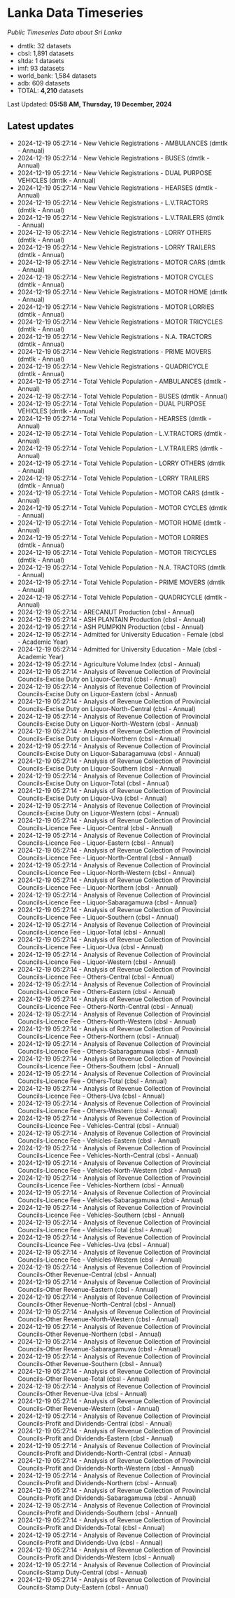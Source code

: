 # Lanka Data Timeseries
*Public Timeseries Data about Sri Lanka*

* dmtlk: 32 datasets
* cbsl: 1,891 datasets
* sltda: 1 datasets
* imf: 93 datasets
* world_bank: 1,584 datasets
* adb: 609 datasets
* TOTAL: **4,210** datasets

Last Updated: **05:58 AM, Thursday, 19 December, 2024**

## Latest updates

* 2024-12-19 05:27:14 - New Vehicle Registrations - AMBULANCES (dmtlk - Annual)
* 2024-12-19 05:27:14 - New Vehicle Registrations - BUSES (dmtlk - Annual)
* 2024-12-19 05:27:14 - New Vehicle Registrations - DUAL PURPOSE VEHICLES (dmtlk - Annual)
* 2024-12-19 05:27:14 - New Vehicle Registrations - HEARSES (dmtlk - Annual)
* 2024-12-19 05:27:14 - New Vehicle Registrations - L.V.TRACTORS (dmtlk - Annual)
* 2024-12-19 05:27:14 - New Vehicle Registrations - L.V.TRAILERS (dmtlk - Annual)
* 2024-12-19 05:27:14 - New Vehicle Registrations - LORRY OTHERS (dmtlk - Annual)
* 2024-12-19 05:27:14 - New Vehicle Registrations - LORRY TRAILERS (dmtlk - Annual)
* 2024-12-19 05:27:14 - New Vehicle Registrations - MOTOR CARS (dmtlk - Annual)
* 2024-12-19 05:27:14 - New Vehicle Registrations - MOTOR CYCLES (dmtlk - Annual)
* 2024-12-19 05:27:14 - New Vehicle Registrations - MOTOR HOME (dmtlk - Annual)
* 2024-12-19 05:27:14 - New Vehicle Registrations - MOTOR LORRIES (dmtlk - Annual)
* 2024-12-19 05:27:14 - New Vehicle Registrations - MOTOR TRICYCLES (dmtlk - Annual)
* 2024-12-19 05:27:14 - New Vehicle Registrations - N.A. TRACTORS (dmtlk - Annual)
* 2024-12-19 05:27:14 - New Vehicle Registrations - PRIME MOVERS (dmtlk - Annual)
* 2024-12-19 05:27:14 - New Vehicle Registrations - QUADRICYCLE (dmtlk - Annual)
* 2024-12-19 05:27:14 - Total Vehicle Population - AMBULANCES (dmtlk - Annual)
* 2024-12-19 05:27:14 - Total Vehicle Population - BUSES (dmtlk - Annual)
* 2024-12-19 05:27:14 - Total Vehicle Population - DUAL PURPOSE VEHICLES (dmtlk - Annual)
* 2024-12-19 05:27:14 - Total Vehicle Population - HEARSES (dmtlk - Annual)
* 2024-12-19 05:27:14 - Total Vehicle Population - L.V.TRACTORS (dmtlk - Annual)
* 2024-12-19 05:27:14 - Total Vehicle Population - L.V.TRAILERS (dmtlk - Annual)
* 2024-12-19 05:27:14 - Total Vehicle Population - LORRY OTHERS (dmtlk - Annual)
* 2024-12-19 05:27:14 - Total Vehicle Population - LORRY TRAILERS (dmtlk - Annual)
* 2024-12-19 05:27:14 - Total Vehicle Population - MOTOR CARS (dmtlk - Annual)
* 2024-12-19 05:27:14 - Total Vehicle Population - MOTOR CYCLES (dmtlk - Annual)
* 2024-12-19 05:27:14 - Total Vehicle Population - MOTOR HOME (dmtlk - Annual)
* 2024-12-19 05:27:14 - Total Vehicle Population - MOTOR LORRIES (dmtlk - Annual)
* 2024-12-19 05:27:14 - Total Vehicle Population - MOTOR TRICYCLES (dmtlk - Annual)
* 2024-12-19 05:27:14 - Total Vehicle Population - N.A. TRACTORS (dmtlk - Annual)
* 2024-12-19 05:27:14 - Total Vehicle Population - PRIME MOVERS (dmtlk - Annual)
* 2024-12-19 05:27:14 - Total Vehicle Population - QUADRICYCLE (dmtlk - Annual)
* 2024-12-19 05:27:14 - ARECANUT Production (cbsl - Annual)
* 2024-12-19 05:27:14 - ASH PLANTAIN Production (cbsl - Annual)
* 2024-12-19 05:27:14 - ASH PUMPKIN Production (cbsl - Annual)
* 2024-12-19 05:27:14 - Admitted for University Education - Female (cbsl - Academic Year)
* 2024-12-19 05:27:14 - Admitted for University Education - Male (cbsl - Academic Year)
* 2024-12-19 05:27:14 - Agriculture Volume Index (cbsl - Annual)
* 2024-12-19 05:27:14 - Analysis of Revenue Collection of Provincial Councils-Excise Duty on Liquor-Central (cbsl - Annual)
* 2024-12-19 05:27:14 - Analysis of Revenue Collection of Provincial Councils-Excise Duty on Liquor-Eastern (cbsl - Annual)
* 2024-12-19 05:27:14 - Analysis of Revenue Collection of Provincial Councils-Excise Duty on Liquor-North-Central (cbsl - Annual)
* 2024-12-19 05:27:14 - Analysis of Revenue Collection of Provincial Councils-Excise Duty on Liquor-North-Western (cbsl - Annual)
* 2024-12-19 05:27:14 - Analysis of Revenue Collection of Provincial Councils-Excise Duty on Liquor-Northern (cbsl - Annual)
* 2024-12-19 05:27:14 - Analysis of Revenue Collection of Provincial Councils-Excise Duty on Liquor-Sabaragamuwa (cbsl - Annual)
* 2024-12-19 05:27:14 - Analysis of Revenue Collection of Provincial Councils-Excise Duty on Liquor-Southern (cbsl - Annual)
* 2024-12-19 05:27:14 - Analysis of Revenue Collection of Provincial Councils-Excise Duty on Liquor-Total (cbsl - Annual)
* 2024-12-19 05:27:14 - Analysis of Revenue Collection of Provincial Councils-Excise Duty on Liquor-Uva (cbsl - Annual)
* 2024-12-19 05:27:14 - Analysis of Revenue Collection of Provincial Councils-Excise Duty on Liquor-Western (cbsl - Annual)
* 2024-12-19 05:27:14 - Analysis of Revenue Collection of Provincial Councils-Licence Fee - Liquor-Central (cbsl - Annual)
* 2024-12-19 05:27:14 - Analysis of Revenue Collection of Provincial Councils-Licence Fee - Liquor-Eastern (cbsl - Annual)
* 2024-12-19 05:27:14 - Analysis of Revenue Collection of Provincial Councils-Licence Fee - Liquor-North-Central (cbsl - Annual)
* 2024-12-19 05:27:14 - Analysis of Revenue Collection of Provincial Councils-Licence Fee - Liquor-North-Western (cbsl - Annual)
* 2024-12-19 05:27:14 - Analysis of Revenue Collection of Provincial Councils-Licence Fee - Liquor-Northern (cbsl - Annual)
* 2024-12-19 05:27:14 - Analysis of Revenue Collection of Provincial Councils-Licence Fee - Liquor-Sabaragamuwa (cbsl - Annual)
* 2024-12-19 05:27:14 - Analysis of Revenue Collection of Provincial Councils-Licence Fee - Liquor-Southern (cbsl - Annual)
* 2024-12-19 05:27:14 - Analysis of Revenue Collection of Provincial Councils-Licence Fee - Liquor-Total (cbsl - Annual)
* 2024-12-19 05:27:14 - Analysis of Revenue Collection of Provincial Councils-Licence Fee - Liquor-Uva (cbsl - Annual)
* 2024-12-19 05:27:14 - Analysis of Revenue Collection of Provincial Councils-Licence Fee - Liquor-Western (cbsl - Annual)
* 2024-12-19 05:27:14 - Analysis of Revenue Collection of Provincial Councils-Licence Fee - Others-Central (cbsl - Annual)
* 2024-12-19 05:27:14 - Analysis of Revenue Collection of Provincial Councils-Licence Fee - Others-Eastern (cbsl - Annual)
* 2024-12-19 05:27:14 - Analysis of Revenue Collection of Provincial Councils-Licence Fee - Others-North-Central (cbsl - Annual)
* 2024-12-19 05:27:14 - Analysis of Revenue Collection of Provincial Councils-Licence Fee - Others-North-Western (cbsl - Annual)
* 2024-12-19 05:27:14 - Analysis of Revenue Collection of Provincial Councils-Licence Fee - Others-Northern (cbsl - Annual)
* 2024-12-19 05:27:14 - Analysis of Revenue Collection of Provincial Councils-Licence Fee - Others-Sabaragamuwa (cbsl - Annual)
* 2024-12-19 05:27:14 - Analysis of Revenue Collection of Provincial Councils-Licence Fee - Others-Southern (cbsl - Annual)
* 2024-12-19 05:27:14 - Analysis of Revenue Collection of Provincial Councils-Licence Fee - Others-Total (cbsl - Annual)
* 2024-12-19 05:27:14 - Analysis of Revenue Collection of Provincial Councils-Licence Fee - Others-Uva (cbsl - Annual)
* 2024-12-19 05:27:14 - Analysis of Revenue Collection of Provincial Councils-Licence Fee - Others-Western (cbsl - Annual)
* 2024-12-19 05:27:14 - Analysis of Revenue Collection of Provincial Councils-Licence Fee - Vehicles-Central (cbsl - Annual)
* 2024-12-19 05:27:14 - Analysis of Revenue Collection of Provincial Councils-Licence Fee - Vehicles-Eastern (cbsl - Annual)
* 2024-12-19 05:27:14 - Analysis of Revenue Collection of Provincial Councils-Licence Fee - Vehicles-North-Central (cbsl - Annual)
* 2024-12-19 05:27:14 - Analysis of Revenue Collection of Provincial Councils-Licence Fee - Vehicles-North-Western (cbsl - Annual)
* 2024-12-19 05:27:14 - Analysis of Revenue Collection of Provincial Councils-Licence Fee - Vehicles-Northern (cbsl - Annual)
* 2024-12-19 05:27:14 - Analysis of Revenue Collection of Provincial Councils-Licence Fee - Vehicles-Sabaragamuwa (cbsl - Annual)
* 2024-12-19 05:27:14 - Analysis of Revenue Collection of Provincial Councils-Licence Fee - Vehicles-Southern (cbsl - Annual)
* 2024-12-19 05:27:14 - Analysis of Revenue Collection of Provincial Councils-Licence Fee - Vehicles-Total (cbsl - Annual)
* 2024-12-19 05:27:14 - Analysis of Revenue Collection of Provincial Councils-Licence Fee - Vehicles-Uva (cbsl - Annual)
* 2024-12-19 05:27:14 - Analysis of Revenue Collection of Provincial Councils-Licence Fee - Vehicles-Western (cbsl - Annual)
* 2024-12-19 05:27:14 - Analysis of Revenue Collection of Provincial Councils-Other Revenue-Central (cbsl - Annual)
* 2024-12-19 05:27:14 - Analysis of Revenue Collection of Provincial Councils-Other Revenue-Eastern (cbsl - Annual)
* 2024-12-19 05:27:14 - Analysis of Revenue Collection of Provincial Councils-Other Revenue-North-Central (cbsl - Annual)
* 2024-12-19 05:27:14 - Analysis of Revenue Collection of Provincial Councils-Other Revenue-North-Western (cbsl - Annual)
* 2024-12-19 05:27:14 - Analysis of Revenue Collection of Provincial Councils-Other Revenue-Northern (cbsl - Annual)
* 2024-12-19 05:27:14 - Analysis of Revenue Collection of Provincial Councils-Other Revenue-Sabaragamuwa (cbsl - Annual)
* 2024-12-19 05:27:14 - Analysis of Revenue Collection of Provincial Councils-Other Revenue-Southern (cbsl - Annual)
* 2024-12-19 05:27:14 - Analysis of Revenue Collection of Provincial Councils-Other Revenue-Total (cbsl - Annual)
* 2024-12-19 05:27:14 - Analysis of Revenue Collection of Provincial Councils-Other Revenue-Uva (cbsl - Annual)
* 2024-12-19 05:27:14 - Analysis of Revenue Collection of Provincial Councils-Other Revenue-Western (cbsl - Annual)
* 2024-12-19 05:27:14 - Analysis of Revenue Collection of Provincial Councils-Profit and Dividends-Central (cbsl - Annual)
* 2024-12-19 05:27:14 - Analysis of Revenue Collection of Provincial Councils-Profit and Dividends-Eastern (cbsl - Annual)
* 2024-12-19 05:27:14 - Analysis of Revenue Collection of Provincial Councils-Profit and Dividends-North-Central (cbsl - Annual)
* 2024-12-19 05:27:14 - Analysis of Revenue Collection of Provincial Councils-Profit and Dividends-North-Western (cbsl - Annual)
* 2024-12-19 05:27:14 - Analysis of Revenue Collection of Provincial Councils-Profit and Dividends-Northern (cbsl - Annual)
* 2024-12-19 05:27:14 - Analysis of Revenue Collection of Provincial Councils-Profit and Dividends-Sabaragamuwa (cbsl - Annual)
* 2024-12-19 05:27:14 - Analysis of Revenue Collection of Provincial Councils-Profit and Dividends-Southern (cbsl - Annual)
* 2024-12-19 05:27:14 - Analysis of Revenue Collection of Provincial Councils-Profit and Dividends-Total (cbsl - Annual)
* 2024-12-19 05:27:14 - Analysis of Revenue Collection of Provincial Councils-Profit and Dividends-Uva (cbsl - Annual)
* 2024-12-19 05:27:14 - Analysis of Revenue Collection of Provincial Councils-Profit and Dividends-Western (cbsl - Annual)
* 2024-12-19 05:27:14 - Analysis of Revenue Collection of Provincial Councils-Stamp Duty-Central (cbsl - Annual)
* 2024-12-19 05:27:14 - Analysis of Revenue Collection of Provincial Councils-Stamp Duty-Eastern (cbsl - Annual)